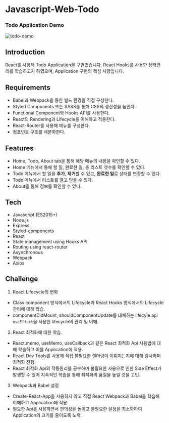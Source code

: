 # Javascript-Web-Todo

### Todo Application Demo
![todo-demo](https://user-images.githubusercontent.com/37759759/66288178-2bccc000-e913-11e9-9707-7c22ba246624.gif)

## Introduction

React를 사용해 Todo Application을 구현했습니다. React Hooks를 사용한 상태관리를 학습하고자 하였으며, Application 구현의 핵심 사항입니다.

## Requirements

- Babel과 Webpack을 통한 빌드 환경을 직접 구성한다.
- Styled Components 또는 SASS를 통해 CSS의 생산성을 높인다.
- Functional Component와 Hooks API를 사용한다.
- React의 Rendering과 Lifecycle을 이해하고 적용한다.
- React-Router를 사용해 메뉴를 구성한다.
- 컴포넌트 구조를 세분화한다.

## Features

- Home, Todo, About tab을 통해 해당 메뉴의 내용을 확인할 수 있다.
- Home 메뉴에서 통해 할 일, 완료한 일, 총 리스트 갯수를 확인할 수 있다.
- Todo 메뉴에서 할 일을 **추가**, **제거**할 수 있고, **완료한 일**로 상태를 변경할 수 있다.
- Todo 메뉴에서 리스트를 열고 닫을 수 있다.
- About을 통해 정보를 확인할 수 있다.

## Tech

- Javascript (ES2015+)
- Node.js
- Express
- Styled-components
- React
- State management using Hooks API
- Routing using react-router
- Asynchronous
- Webpack
- Axios

## Challenge

1. React Lifecycle의 변화
- Class component 방식에서의 Lifecycle과 React Hooks 방식에서의 Lifecycle 관리에 대해 학습.
- componentDidMount, shouldComponentUpdate를 대체하는 lifecyle api `useEffect`을 사용한 lifecycle의 관리 및 이해.
2. React 최적화에 대한 학습.
- React.memo, useMemo, useCallback과 같은 React 최적화 Api 사용법에 대해 학습하고 이를 Application에 적용.
- React Dev Tools를 사용해 직접 불필요한 렌더링이 이뤄지는지에 대해 검사하며 최적화 진행.
- React 최적화 Api의 작동원리를 공부하며 불필요한 사용으로 인한 Side Effect가 발생할 수 있어 지속적인 학습을 통해 최적화의 품질을 높일 것을 고민.
3. Webpack과 Babel 설정
- Create-React-App을 사용하지 않고 직접 React Webpack과 Babel을 학습해 이해하고 Application에 적용.
- 필요한 Api를 사용하면서 편의성을 높이고 불필요한 설정을 최소화하여 Application의 크기를 줄이도록 노력.